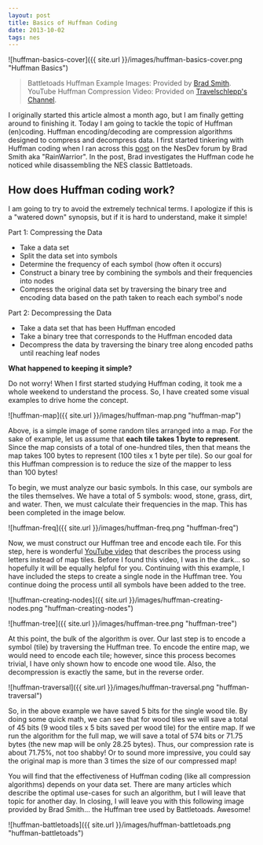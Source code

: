 ```yaml
---
layout: post
title: Basics of Huffman Coding
date: 2013-10-02 
tags: nes
---
```


![huffman-basics-cover]({{ site.url }}/images/huffman-basics-cover.png "Huffman Basics")

> Battletoads Huffman Example Images: Provided by [Brad Smith](http://rainwarrior.ca/).
YouTube Huffman Compression Video: Provided on [Travelschlepp's Channel](http://www.youtube.com/user/travelschlepp/about).

I originally started this article almost a month ago, but I am finally getting around to finishing it. Today I am going to tackle the topic of Huffman (en)coding. Huffman encoding/decoding are compression algorithms designed to compress and decompress data. I first started tinkering with Huffman coding when I ran across this [post](http://forums.nesdev.com/viewtopic.php?t=8609) on the NesDev forum by Brad Smith aka "RainWarrior". In the post, Brad investigates the Huffman code he noticed while disassembling the NES classic Battletoads.

## How does Huffman coding work?

I am going to try to avoid the extremely technical terms. I apologize if this is a "watered down" synopsis, but if it is hard to understand, make it simple!

Part 1: Compressing the Data

- Take a data set
- Split the data set into symbols
- Determine the frequency of each symbol (how often it occurs)
- Construct a binary tree by combining the symbols and their frequencies into nodes
- Compress the original data set by traversing the binary tree and encoding data based on the path taken to reach each symbol's node

Part 2: Decompressing the Data

- Take a data set that has been Huffman encoded
- Take a binary tree that corresponds to the Huffman encoded data
- Decompress the data by traversing the binary tree along encoded paths until reaching leaf nodes

**What happened to keeping it simple?**

Do not worry! When I first started studying Huffman coding, it took me a whole weekend to understand the process. So, I have created some visual examples to drive home the concept.

![huffman-map]({{ site.url }}/images/huffman-map.png "huffman-map")

Above, is a simple image of some random tiles arranged into a map. For the sake of example, let us assume that **each tile takes 1 byte to represent**. Since the map consists of a total of one-hundred tiles, then that means the map takes 100 bytes to represent (100 tiles x 1 byte per tile). So our goal for this Huffman compression is to reduce the size of the mapper to less than 100 bytes!

To begin, we must analyze our basic symbols. In this case, our symbols are the tiles themselves. We have a total of 5 symbols: wood, stone, grass, dirt, and water. Then, we must calculate their frequencies in the map. This has been completed in the image below.

![huffman-freq]({{ site.url }}/images/huffman-freq.png "huffman-freq")

Now, we must construct our Huffman tree and encode each tile. For this step, here is wonderful [YouTube video](http://youtu.be/0PahtaFK640) that describes the process using letters instead of map tiles. Before I found this video, I was in the dark... so hopefully it will be equally helpful for you. Continuing with this example, I have included the steps to create a single node in the Huffman tree. You continue doing the process until all symbols have been added to the tree.

![huffman-creating-nodes]({{ site.url }}/images/huffman-creating-nodes.png "huffman-creating-nodes")

![huffman-tree]({{ site.url }}/images/huffman-tree.png "huffman-tree")

At this point, the bulk of the algorithm is over. Our last step is to encode a symbol (tile) by traversing the Huffman tree. To encode the entire map, we would need to encode each tile; however, since this process becomes trivial, I have only shown how to encode one wood tile. Also, the decompression is exactly the same, but in the reverse order.

![huffman-traversal]({{ site.url }}/images/huffman-traversal.png "huffman-traversal")

So, in the above example we have saved 5 bits for the single wood tile. By doing some quick math, we can see that for wood tiles we will save a total of 45 bits (9 wood tiles x 5 bits saved per wood tile) for the entire map. If we run the algorithm for the full map, we will save a total of 574 bits or 71.75 bytes (the new map will be only 28.25 bytes). Thus, our compression rate is about 71.75%, not too shabby! Or to sound more impressive, you could say the original map is more than 3 times the size of our compressed map!

You will find that the effectiveness of Huffman coding (like all compression algorithms) depends on your data set. There are many articles which describe the optimal use-cases for such an algorithm, but I will leave that topic for another day. In closing, I will leave you with this following image provided by Brad Smith... the Huffman tree used by Battletoads. Awesome!

![huffman-battletoads]({{ site.url }}/images/huffman-battletoads.png "huffman-battletoads")